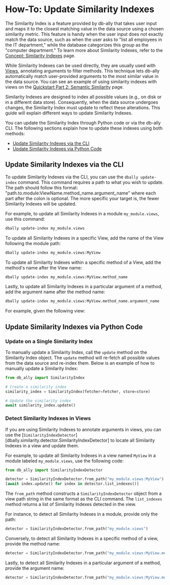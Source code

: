 # How-To: Update Similarity Indexes

The Similarity Index is a feature provided by db-ally that takes user input and maps it to the closest matching value in the data source using a chosen similarity metric. This feature is handy when the user input does not exactly match the data source, such as when the user asks to "list all employees in the IT department," while the database categorizes this group as the "computer department." To learn more about Similarity Indexes, refer to the [Concept: Similarity Indexes](../concepts/similarity_indexes.md) page.

While Similarity Indexes can be used directly, they are usually used with [Views](../concepts/views.md), annotating arguments to filter methods. This technique lets db-ally automatically match user-provided arguments to the most similar value in the data source. You can see an example of using similarity indexes with views on the [Quickstart Part 2: Semantic Similarity](../quickstart/quickstart2.md) page.

Similarity Indexes are designed to index all possible values (e.g., on disk or in a different data store). Consequently, when the data source undergoes changes, the Similarity Index must update to reflect these alterations. This guide will explain different ways to update Similarity Indexes.

You can update the Similarity Index through Python code or via the db-ally CLI. The following sections explain how to update these indexes using both methods:

* [Update Similarity Indexes via the CLI](#updating-similarity-indexes-via-the-cli)
* [Update Similarity Indexes via Python Code](#updating-similarity-indexes-via-python-code)

## Update Similarity Indexes via the CLI

To update Similarity Indexes via the CLI, you can use the `dbally update-index` command. This command requires a path to what you wish to update. The path should follow this format: "path.to.module:ViewName.method_name.argument_name" where each part after the colon is optional. The more specific your target is, the fewer Similarity Indexes will be updated.

For example, to update all Similarity Indexes in a module `my_module.views`, use this command:

```bash
dbally update-index my_module.views
```

To update all Similarity Indexes in a specific View, add the name of the View following the module path:

```bash
dbally update-index my_module.views:MyView
```

To update all Similarity Indexes within a specific method of a View, add the method's name after the View name:

```bash
dbally update-index my_module.views:MyView.method_name
```

Lastly, to update all Similarity Indexes in a particular argument of a method, add the argument name after the method name:

```bash
dbally update-index my_module.views:MyView.method_name.argument_name
```

For example, given the following view:

## Update Similarity Indexes via Python Code
### Update on a Single Similarity Index
To manually update a Similarity Index, call the `update` method on the Similarity Index object. The `update` method will re-fetch all possible values from the data source and re-index them. Below is an example of how to manually update a Similarity Index:

```python
from db_ally import SimilarityIndex

# Create a similarity index
similarity_index = SimilarityIndex(fetcher=fetcher, store=store)

# Update the similarity index
await similarity_index.update()
```

### Detect Similarity Indexes in Views
If you are using Similarity Indexes to annotate arguments in views, you can use the [`SimilarityIndexDetector`][dbally.similarity.detector.SimilarityIndexDetector] to locate all Similarity Indexes in a view and update them.

For example, to update all Similarity Indexes in a view named `MyView` in a module labeled `my_module.views`, use the following code:

```python
from db_ally import SimilarityIndexDetector

detector = SimilarityIndexDetector.from_path("my_module.views:MyView")
[await index.update() for index in detector.list_indexes()]
```

The `from_path` method constructs a `SimilarityIndexDetector` object from a view path string in the same format as the CLI command. The `list_indexes` method returns a list of Similarity Indexes detected in the view.

For instance, to detect all Similarity Indexes in a module, provide only the path:

```python
detector = SimilarityIndexDetector.from_path("my_module.views")
```

Conversely, to detect all Similarity Indexes in a specific method of a view, provide the method name:

```python
detector = SimilarityIndexDetector.from_path("my_module.views:MyView.method_name")
```

Lastly, to detect all Similarity Indexes in a particular argument of a method, provide the argument name:

```python
detector = SimilarityIndexDetector.from_path("my_module.views:MyView.method_name.argument_name")
```